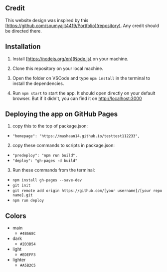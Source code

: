 ## Credit
This website design was inspired by this [https://github.com/soumyajit4419/Portfolio](repository). Any credit should be directed there.


## Installation

1. Install [https://nodejs.org/en](Node.js) on your machine.

1. Clone this repository on your local machine.

2. Open the folder on VSCode and type `npm install` in the terminal to install the dependencies.

3. Run `npm start` to start the app. It should open directly on your default browser. But if it didn't, you can find it on [http://localhost:3000](http://localhost:3000)


## Deploying the app on GitHub Pages

1. copy this to the top of package.json:
  - `"homepage": "https://mashaan14.github.io/testtest112233",`

2. copy these commands to scripts in package.json:
  - `"predeploy": "npm run build",`
  - `"deploy": "gh-pages -d build"`

3. Run these commands from the terminal:
  - `npm install gh-pages --save-dev`
  - `git init`
  - `git remote add origin https://github.com/[your username]/[your repo name].git`
  - `npm run deploy`

## Colors
- main
  - `#4B668C`
- dark
  - `#2D3D54`
- light
  - `#EDEFF3`
- lighter
  - `#A5B2C5`  